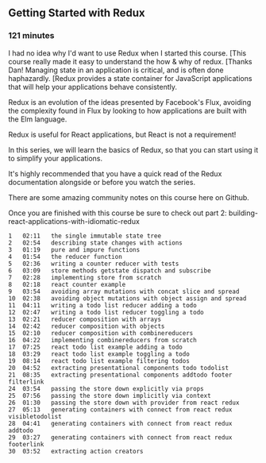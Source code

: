 ## Getting Started with Redux
### 121 minutes

I had no idea why I'd want to use Redux when I started this course. [This course really made it easy to understand the how & why of redux. [Thanks Dan!
Managing state in an application is critical, and is often done haphazardly. [Redux provides a state container for JavaScript applications that will help your applications behave consistently.

Redux is an evolution of the ideas presented by Facebook's Flux, avoiding the complexity found in Flux by looking to how applications are built with the Elm language.

Redux is useful for React applications, but React is not a requirement!

In this series, we will learn the basics of Redux, so that you can start using it to simplify your applications.

It's highly recommended that you have a quick read of the Redux documentation alongside or before you watch the series.

There are some amazing community notes on this course here on Github.

Once you are finished with this course be sure to check out part 2: building-react-applications-with-idiomatic-redux

	1	02:11	the single immutable state tree
	2	02:54	describing state changes with actions
	3	01:19	pure and impure functions
	4	01:54	the reducer function
	5	02:36	writing a counter reducer with tests
	6	03:09	store methods getstate dispatch and subscribe
	7	02:28	implementing store from scratch
	8	02:18	react counter example
	9	03:54	avoiding array mutations with concat slice and spread
	10	02:38	avoiding object mutations with object assign and spread
	11	04:11	writing a todo list reducer adding a todo
	12	02:47	writing a todo list reducer toggling a todo
	13	02:21	reducer composition with arrays
	14	02:42	reducer composition with objects
	15	02:10	reducer composition with combinereducers
	16	04:22	implementing combinereducers from scratch
	17	07:25	react todo list example adding a todo
	18	03:29	react todo list example toggling a todo
	19	08:14	react todo list example filtering todos
	20	04:52	extracting presentational components todo todolist
	21	08:35	extracting presentational components addtodo footer filterlink
	24	03:54	passing the store down explicitly via props
	25	07:56	passing the store down implicitly via context
	26	01:30	passing the store down with provider from react redux
	27	05:13	generating containers with connect from react redux visibletodolist
	28	04:41	generating containers with connect from react redux addtodo
	29	03:27	generating containers with connect from react redux footerlink
	30	03:52	extracting action creators